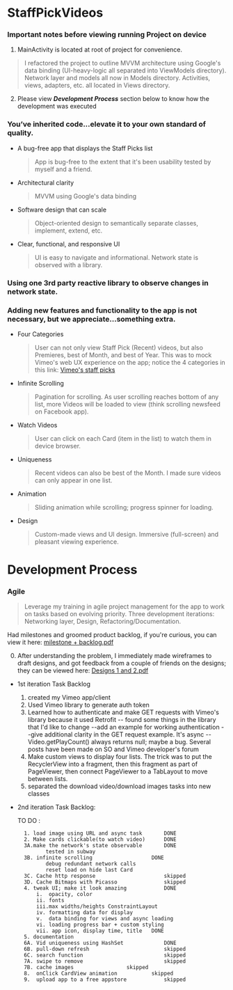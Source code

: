 # StaffPickVideos

### Important notes before viewing running Project on device
1. MainActivity is located at root of project for convenience.
> I refactored the project to outline MVVM architecture using Google's data binding (UI-heavy-logic all separated into ViewModels directory).
	Network layer and models all now in Models directory. Activities, views, adapters, etc. all located in Views directory. 
2. Please view ***Development Process*** section below to know how the development was executed

### You’ve inherited code...elevate it to your own standard of quality.

* A bug-free app that displays the Staff Picks list
	 > App is bug-free to the extent that it's been usability tested by myself and a friend.
* Architectural clarity
	 > MVVM using Google's data binding
* Software design that can scale
   > Object-oriented design to semantically separate classes, implement, extend, etc.
* Clear, functional, and responsive UI
	 > UI is easy to navigate and informational. Network state is observed with a library. 

### Using **one** 3rd party reactive library to observe changes in network state. 

### Adding new features and functionality to the app is not necessary, but we appreciate...something extra. 
* Four Categories
  > User can not only view Staff Pick (Recent) videos, but also Premieres, best of Month, and best of Year.
	This was to mock Vimeo's web UX experience on the app; notice the 4 categories in this link:
  [Vimeo's staff picks](https://vimeo.com/channels/staffpicks)
     
* Infinite Scrolling
  > Pagination for scrolling. As user scrolling reaches bottom of any list, more Videos will be 
  loaded to view (think scrolling newsfeed on Facebook app).
  
* Watch Videos
  > User can click on each Card (item in the list) to watch them in device browser.

* Uniqueness
  > Recent videos can also be best of the Month. I made sure videos can only appear in one list.

* Animation
  > Sliding animation while scrolling; progress spinner for loading.

* Design
  > Custom-made views and UI design. Immersive (full-screen) and pleasant viewing experience.
	
# Development Process
### Agile
  > Leverage my training in agile project management for the app to 
  work on tasks based on evolving priority.
  Three development iterations: Networking layer, Design, Refactoring/Documentation.
  
  Had milestones and groomed product backlog, if you're curious, you can view it here:
  [milestone + backlog.pdf](https://github.com/iAutoparkCars/ETFQuery/files/1502666/milestone.backlog.pdf)

0. After understanding the problem, I immediately made wireframes to draft designs, 
   and got feedback from a couple of friends on the designs; they can be viewed here:
	[Designs 1 and 2.pdf](https://github.com/iAutoparkCars/ETFQuery/files/1502668/Designs.1.and.2.pdf)  

* 1st iteration Task Backlog

	1. created my Vimeo app/client
	2. Used Vimeo library to generate auth token
	3. Learned how to authenticate and make GET requests with Vimeo's library because it used Retrofit
			-- found some things in the library that I'd like to change
					--add an example for working authentication
					--give additional clarity in the GET request example. It's async
					--Video.getPlayCount() always returns null; maybe a bug. Several posts have been made on 
					SO and Vimeo developer's forum			
	4.  Make custom views to display four lists. The trick was to put the RecyclerView into a fragment, then
		this fragment as part of PageViewer, then connect PageViewer to a TabLayout to move between lists.
	5. separated the download video/download images tasks into new classes 

* 2nd iteration Task Backlog:

	TO DO : 

		1. load image using URL and async task       DONE
		2. Make cards clickable(to watch video)      DONE             
		3A.make the network's state observable       DONE
			   tested in subway
		3B. infinite scrolling 		             DONE
			   debug redundant network calls
			   reset load on hide last Card
		3C. Cache http response                      skipped
		3D. Cache Bitmaps with Picasso               skipped
		4. tweak UI; make it look amazing            DONE
			i.  opacity, color						 
			ii. fonts
			iii.max widths/heights ConstraintLayout
			iv. formatting data for display
			v.  data binding for views and async loading
			vi. loading progress bar + custom styling
			vii. app icon, display time, title   DONE
		5. documentation
		6A. Vid uniqueness using HashSet             DONE 
		6B. pull-down refresh                        skipped
		6C. search function                          skipped
		7A. swipe to remove                          skipped
		7B. cache images			     skipped
		8.  onClick CardView animation		     skipped
		9.  upload app to a free appstore            skipped
